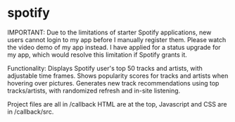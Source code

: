 # spotify
IMPORTANT: Due to the limitations of starter Spotify applications, new users cannot login to my app before I manually register them.
Please watch the video demo of my app instead.
I have applied for a status upgrade for my app, which would resolve this limitation if Spotify grants it.

Functionality: 
Displays Spotify user's top 50 tracks and artists, with adjustable time frames.
Shows popularity scores for tracks and artists when hovering over pictures.
Generates new track recommendations using top tracks/artists, with randomized refresh and in-site listening.

Project files are all in /callback
HTML are at the top, Javascript and CSS are in /callback/src.
